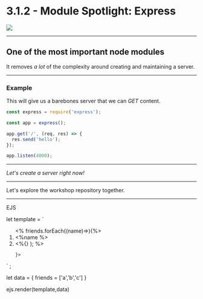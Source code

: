 # 3.1.2 - Module Spotlight: Express

<img src={express} style="min-width: 50%;" />

---

## One of the most important node modules

It removes _a lot_ of the complexity around creating and maintaining a server.

---

### Example

This will give us a barebones server that we can _GET_ content.

```js
const express = require('express');

const app = express();

app.get('/', (req, res) => {
  res.send('hello');
});

app.listen(4000);
```

---

_Let's create a server right now!_

---

Let's explore the workshop repository together.

---

EJS

let template = `
<ol>
    <% friends.forEach((name)=>){%>
        <li><%name %><li> 
    <%{} ); %>

    }>
</ol>
` ;

let data = {
    friends = ['a','b','c']
}

ejs.render(template,data)
